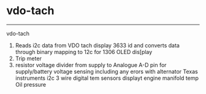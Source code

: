 # vdo-tach
---

vdo-tach
1. Reads i2c data from VDO tach display 3633 id and converts data through binary mapping to 12c for 1306 OLED dis[play
2. Trip meter
3. resistor voltage divider from supply to Analogue A-D pin for supply/battery voltage sensing including any erors with alternator
Texas instruments i2c 3 wire digital tem sensors displayt engine manifold temp
Oil pressure 
